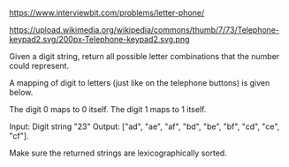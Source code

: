 https://www.interviewbit.com/problems/letter-phone/

https://upload.wikimedia.org/wikipedia/commons/thumb/7/73/Telephone-keypad2.svg/200px-Telephone-keypad2.svg.png

Given a digit string, return all possible letter combinations that the number could represent.

A mapping of digit to letters (just like on the telephone buttons) is given below.

The digit 0 maps to 0 itself.
The digit 1 maps to 1 itself.

Input: Digit string "23"
Output: ["ad", "ae", "af", "bd", "be", "bf", "cd", "ce", "cf"].

Make sure the returned strings are lexicographically sorted.
